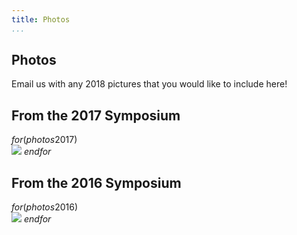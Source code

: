 ```yaml
---
title: Photos
...
```


<h2>Photos</h2>

Email us with any 2018 pictures that you would like to include here!

<!-- TODO don't load all these pictures at once? (back to actual gallery) -->

<h2>From the 2017 Symposium</h2>

<!-- (Photos coming soon) -->

$for(photos2017)$
  <br/> <img src="$src$">
$endfor$

<h2>From the 2016 Symposium</h2>

$for(photos2016)$
  <br/> <img src="$src$">
$endfor$
